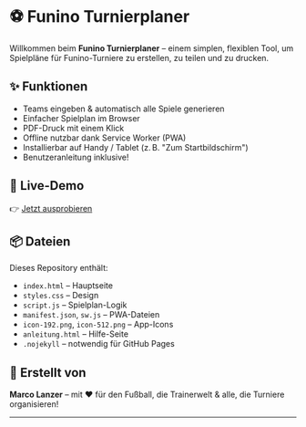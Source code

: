 # ⚽️ Funino Turnierplaner

Willkommen beim **Funino Turnierplaner** – einem simplen, flexiblen Tool, um Spielpläne für Funino-Turniere zu erstellen, zu teilen und zu drucken.

## ✨ Funktionen

- Teams eingeben & automatisch alle Spiele generieren  
- Einfacher Spielplan im Browser  
- PDF-Druck mit einem Klick  
- Offline nutzbar dank Service Worker (PWA)  
- Installierbar auf Handy / Tablet (z. B. "Zum Startbildschirm")  
- Benutzeranleitung inklusive!

## 📱 Live-Demo

👉 [Jetzt ausprobieren](https://Lanzer-Power.github.io/Funino-Manager/)

## 📦 Dateien

Dieses Repository enthält:

- `index.html` – Hauptseite  
- `styles.css` – Design  
- `script.js` – Spielplan-Logik  
- `manifest.json`, `sw.js` – PWA-Dateien  
- `icon-192.png`, `icon-512.png` – App-Icons  
- `anleitung.html` – Hilfe-Seite  
- `.nojekyll` – notwendig für GitHub Pages


## 💚 Erstellt von

**Marco Lanzer** – mit ❤️ für den Fußball, die Trainerwelt & alle, die Turniere organisieren!

---
